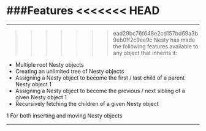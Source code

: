 ###Features
<<<<<<< HEAD
=======

----------

>>>>>>> ead29bc76f648e2cd157bd69a3b9eb0ff2c9ee9c
Nesty has made the following features available to any object that inherits it:

- Multiple root Nesty objects
- Creating an unlimited tree of Nesty objects
- Assigning a Nesty object to become the first / last child of a parent Nesty object 1
- Assigning a Nesty object to become the previous / next sibling of a given Nesty object 1
- Recursively fetching the children of a given Nesty object

1 For both inserting and moving Nesty objects

----------
